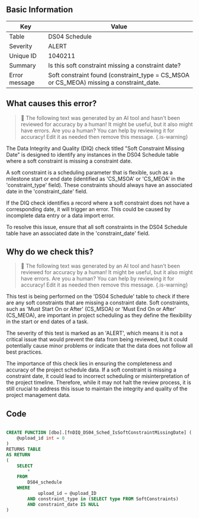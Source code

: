 ## Basic Information
| Key         | Value          |
|-------------|----------------|
| Table       | DS04 Schedule |
| Severity    | ALERT |
| Unique ID   | 1040211   |
| Summary     | Is this soft constraint missing a constraint date? |
| Error message | Soft constraint found (constraint_type = CS_MSOA or CS_MEOA) missing a constraint_date. |

## What causes this error?

> :robot: The following text was generated by an AI tool and hasn't been reviewed for accuracy by a human! It might be useful, but it also might have errors. Are you a human? You can help by reviewing it for accuracy! Edit it as needed then remove this message.
{.is-warning}

The Data Integrity and Quality (DIQ) check titled "Soft Constraint Missing Date" is designed to identify any instances in the DS04 Schedule table where a soft constraint is missing a constraint date. 

A soft constraint is a scheduling parameter that is flexible, such as a milestone start or end date (identified as 'CS_MSOA' or 'CS_MEOA' in the 'constraint_type' field). These constraints should always have an associated date in the 'constraint_date' field. 

If the DIQ check identifies a record where a soft constraint does not have a corresponding date, it will trigger an error. This could be caused by incomplete data entry or a data import error. 

To resolve this issue, ensure that all soft constraints in the DS04 Schedule table have an associated date in the 'constraint_date' field.
## Why do we check this?

> :robot: The following text was generated by an AI tool and hasn't been reviewed for accuracy by a human! It might be useful, but it also might have errors. Are you a human? You can help by reviewing it for accuracy! Edit it as needed then remove this message.
{.is-warning}

This test is being performed on the 'DS04 Schedule' table to check if there are any soft constraints that are missing a constraint date. Soft constraints, such as 'Must Start On or After' (CS_MSOA) or 'Must End On or After' (CS_MEOA), are important in project scheduling as they define the flexibility in the start or end dates of a task. 

The severity of this test is marked as an 'ALERT', which means it is not a critical issue that would prevent the data from being reviewed, but it could potentially cause minor problems or indicate that the data does not follow all best practices. 

The importance of this check lies in ensuring the completeness and accuracy of the project schedule data. If a soft constraint is missing a constraint date, it could lead to incorrect scheduling or misinterpretation of the project timeline. Therefore, while it may not halt the review process, it is still crucial to address this issue to maintain the integrity and quality of the project management data.
## Code

```sql

CREATE FUNCTION [dbo].[fnDIQ_DS04_Sched_IsSoftConstraintMissingDate] (
	@upload_id int = 0
)
RETURNS TABLE
AS RETURN
(
	SELECT
		*
	FROM
		DS04_schedule
	WHERE
			upload_id = @upload_ID
		AND constraint_type in (SELECT type FROM SoftConstraints)
		AND constraint_date IS NULL
)
```
